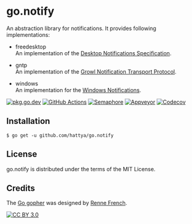 # go.notify

An abstraction library for notifications. It provides following
implementations:

- freedesktop  
  An implementation of the [Desktop Notifications Specification](https://developer.gnome.org/notification-spec/).

- gntp  
  An implementation of the [Growl Notification Transport Protocol](http://growl.info/documentation/developer/gntp.php).

- windows  
  An implementation for the [Windows Notifications](https://docs.microsoft.com/en-us/windows/win32/shell/notification-area).

[![pkg.go.dev](https://pkg.go.dev/badge/github.com/hattya/go.notify)](https://pkg.go.dev/github.com/hattya/go.notify)
[![GitHub Actions](https://github.com/hattya/go.notify/workflows/CI/badge.svg)](https://github.com/hattya/go.notify/actions?query=workflow:CI)
[![Semaphore](https://semaphoreci.com/api/v1/hattya/go-notify/branches/master/badge.svg)](https://semaphoreci.com/hattya/go-notify)
[![Appveyor](https://ci.appveyor.com/api/projects/status/ljtswx0rdyear9ft/branch/master?svg=true)](https://ci.appveyor.com/project/hattya/go-notify/branch/master)
[![Codecov](https://codecov.io/gh/hattya/go.notify/branch/master/graph/badge.svg)](https://codecov.io/gh/hattya/go.notify)


## Installation

```console
$ go get -u github.com/hattya/go.notify
```


## License

go.notify is distributed under the terms of the MIT License.


## Credits

The [Go gopher](https://blog.golang.org/gopher) was designed by [Renne French](https://reneefrench.blogspot.com/).

[![CC BY 3.0](https://i.creativecommons.org/l/by/3.0/80x15.png)](https://creativecommons.org/licenses/by/3.0/)
